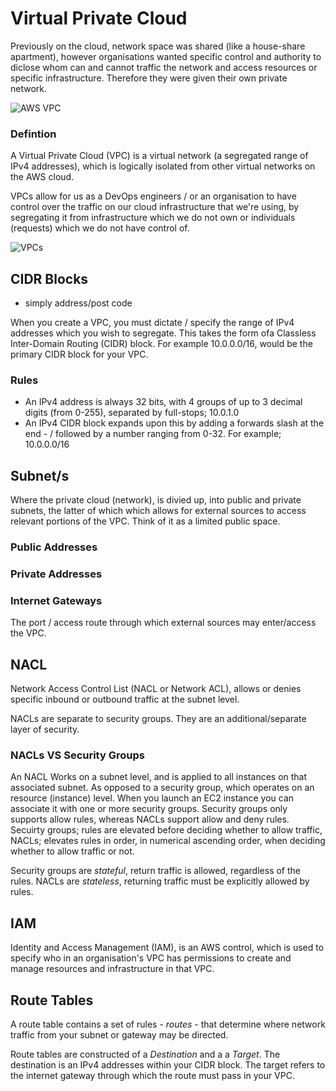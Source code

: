 # Virtual Private Cloud

Previously on the cloud, network space was shared (like a house-share apartment), however organisations wanted specific control and authority to diclose whom can and cannot traffic the network and access resources or specific infrastructure. Therefore they were given their own private network.

![AWS VPC](https://user-images.githubusercontent.com/47668244/187456426-f82a9d08-414d-468c-9678-450d80f78101.png)

### Defintion

A Virtual Private Cloud (VPC) is a virtual network (a segregated range of IPv4 addresses), which is logically isolated from other virtual networks on the AWS cloud.

VPCs allow for us as a DevOps engineers / or an organisation to have control over the traffic on our cloud infrastructure that we're using, by segregating it from infrastructure which we do not own or individuals (requests) which we do not have control of.

![VPCs](https://user-images.githubusercontent.com/47668244/187456485-d0e39b3f-7efa-40b1-9b43-0d6dacab90d2.png)

## CIDR Blocks 

- simply address/post code

When you create a VPC, you must dictate / specify the range of IPv4 addresses which you wish to segregate. This takes the form ofa Classless Inter-Domain Routing (CIDR) block. For example 10.0.0.0/16, would be the primary CIDR block for your VPC.

### Rules

- An IPv4 address is always 32 bits, with 4 groups of up to 3 decimal digits (from 0-255), separated by full-stops; 10.0.1.0
- An IPv4 CIDR block expands upon this by adding a forwards slash at the end - / followed by a number ranging from 0-32. For example; 10.0.0.0/16

## Subnet/s

Where the private cloud (network), is divied up, into public and private subnets, the latter of which which allows for external sources to access relevant portions of the VPC. Think of it as a limited public space.

### Public Addresses

### Private Addresses

### Internet Gateways

The port / access route through which external sources may enter/access the VPC.

## NACL

Network Access Control List (NACL or Network ACL), allows or denies specific inbound or outbound traffic at the subnet level.  

NACLs are separate to security groups. They are an additional/separate layer of security. 

### NACLs VS Security Groups

An NACL Works on a subnet level, and is applied to all instances on that associated subnet. As opposed to a security group, which operates on an resource (instance) level. When you launch an EC2 instance you can associate it with one or more security groups. Security groups only supports allow rules, whereas NACLs support allow and deny rules. Secuirty groups; rules are elevated before deciding whether to allow traffic, NACLs; elevates rules in order, in numerical ascending order, when deciding whether to allow traffic or not. 

Security groups are *stateful*, return traffic is allowed, regardless of the rules. NACLs are *stateless*, returning traffic must be explicitly allowed by rules.

## IAM

Identity and Access Management (IAM), is an AWS control, which is used to specify who in an organisation's VPC has permissions to create and manage resources and infrastructure in that VPC.

## Route Tables

A route table contains a set of rules - *routes* - that determine where network traffic from your subnet or gateway may be directed. 

Route tables are constructed of a *Destination* and a a *Target*. The destination is an IPv4 addresses within your CIDR block. The target refers to the internet gateway through which the route must pass in your VPC.


